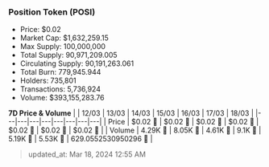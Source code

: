 
  ### Position Token (POSI)
  - Price: $0.02
  - Market Cap: $1,632,259.15
  - Max Supply: 100,000,000
  - Total Supply: 90,971,209.005
  - Circulating Supply: 90,191,263.061
  - Total Burn: 779,945.944
  - Holders: 735,801
  - Transactions: 5,736,924
  - Volume: $393,155,283.76

  **7D Price & Volume**
  | | 12&#x2F;03 | 13&#x2F;03 | 14&#x2F;03 | 15&#x2F;03 | 16&#x2F;03 | 17&#x2F;03 | 18&#x2F;03 |
  |---|---|---|---|---|---|---|---|
  | Price | $0.02 🚀 | $0.02 🚀 | $0.02 🔻 | $0.02 🚀 | $0.02 🔻 | $0.02 🔻 | $0.02 🔻 |
  | Volume | 4.29K 🚀 | 8.05K 🚀 | 4.61K 🔻 | 9.1K 🚀 | 5.19K 🔻 | 5.53K 🚀 | 629.0552530950296 🔻 |

  > updated_at: Mar 18, 2024 12:55 AM
